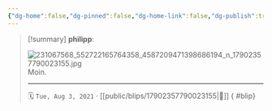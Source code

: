 ```yaml
---
{"dg-home":false,"dg-pinned":false,"dg-home-link":false,"dg-publish":true,"tags":["dgblip"],"disabled rules":["yaml-title","yaml-title-alias","file-name-heading"],"title":"philipp on instagram @ 2021-08-03","created-date":"2021-08-03T19:00:00","updated-date":"2025-05-02T17:43:08","dg-path":"blips/17902357790023155.md","permalink":"/blips/17902357790023155/","dgPassFrontmatter":true}
---
```


> [!summary] **philipp**:
>
> ![231067568_552722165764358_4587209471398686194_n_17902357790023155.jpg](/img/user/attachments/231067568_552722165764358_4587209471398686194_n_17902357790023155.jpg)
> Moin.
> - - -
>
> 🗓️ `Tue, Aug 3, 2021` · [[public/blips/17902357790023155\|🔗]]
{ #blip}


